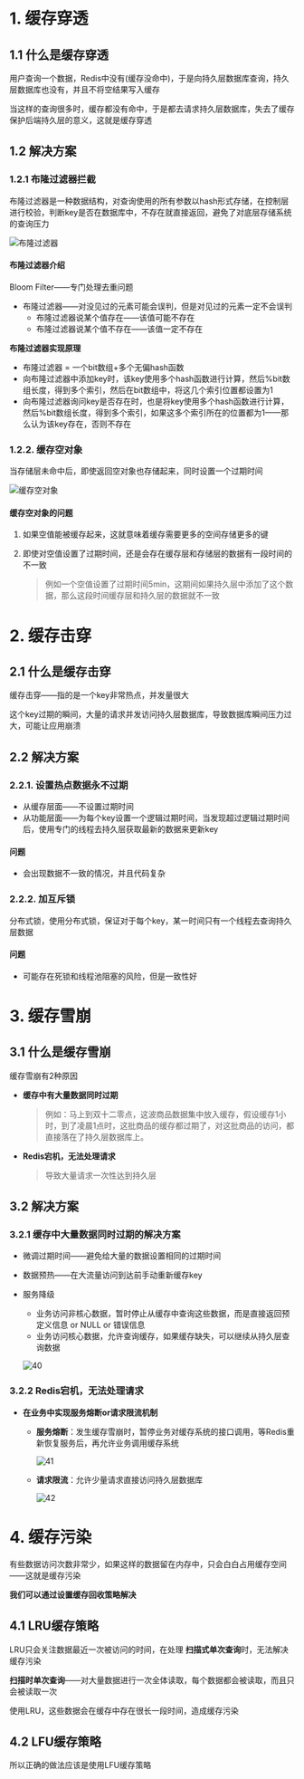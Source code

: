 # 1. 缓存穿透

## 1.1 什么是缓存穿透

用户查询一个数据，Redis中没有(缓存没命中)，于是向持久层数据库查询，持久层数据库也没有，并且不将空结果写入缓存

当这样的查询很多时，缓存都没有命中，于是都去请求持久层数据库，失去了缓存保护后端持久层的意义，这就是缓存穿透

## 1.2 解决方案

### 1.2.1 布隆过滤器拦截

布隆过滤器是一种数据结构，对查询使用的所有参数以hash形式存储，在控制层进行校验，判断key是否在数据库中，不存在就直接返回，避免了对底层存储系统的查询压力

![布隆过滤器](p/布隆过滤器.png)

#### 布隆过滤器介绍

Bloom Filter——专门处理去重问题

* 布隆过滤器——对没见过的元素可能会误判，但是对见过的元素一定不会误判
  * 布隆过滤器说某个值存在——该值可能不存在
  * 布隆过滤器说某个值不存在——该值一定不存在

**布隆过滤器实现原理**

* 布隆过滤器 = 一个bit数组+多个无偏hash函数
* 向布隆过滤器中添加key时，该key使用多个hash函数进行计算，然后%bit数组长度，得到多个索引，然后在bit数组中，将这几个索引位置都设置为1
* 向布隆过滤器询问key是否存在时，也是将key使用多个hash函数进行计算，然后%bit数组长度，得到多个索引，如果这多个索引所在的位置都为1——那么认为该key存在，否则不存在



### 1.2.2. 缓存空对象

当存储层未命中后，即使返回空对象也存储起来，同时设置一个过期时间

![缓存空对象](p/缓存空对象.png)

#### **缓存空对象的问题**

1. 如果空值能被缓存起来，这就意味着缓存需要更多的空间存储更多的键

2. 即使对空值设置了过期时间，还是会存在缓存层和存储层的数据有一段时间的不一致

   > 例如一个空值设置了过期时间5min，这期间如果持久层中添加了这个数据，那么这段时间缓存层和持久层的数据就不一致

# 2. 缓存击穿

## 2.1 什么是缓存击穿

缓存击穿——指的是一个key非常热点，并发量很大

这个key过期的瞬间，大量的请求并发访问持久层数据库，导致数据库瞬间压力过大，可能让应用崩溃

## 2.2 解决方案

### 2.2.1. 设置热点数据永不过期

* 从缓存层面——不设置过期时间
* 从功能层面——为每个key设置一个逻辑过期时间，当发现超过逻辑过期时间后，使用专门的线程去持久层获取最新的数据来更新key

#### 问题

* 会出现数据不一致的情况，并且代码复杂

### 2.2.2. 加互斥锁

分布式锁，使用分布式锁，保证对于每个key，某一时间只有一个线程去查询持久层数据

#### 问题

* 可能存在死锁和线程池阻塞的风险，但是一致性好



# 3. 缓存雪崩

## 3.1 什么是缓存雪崩

缓存雪崩有2种原因

* **缓存中有大量数据同时过期**

  >例如：马上到双十二零点，这波商品数据集中放入缓存，假设缓存1小时，到了凌晨1点时，这批商品的缓存都过期了，对这批商品的访问，都直接落在了持久层数据库上。

* **Redis宕机，无法处理请求**

  > 导致大量请求一次性达到持久层

## 3.2 解决方案

### 3.2.1 缓存中大量数据同时过期的解决方案

* 微调过期时间——避免给大量的数据设置相同的过期时间  
* 数据预热——在大流量访问到达前手动重新缓存key  
* 服务降级

  * 业务访问非核心数据，暂时停止从缓存中查询这些数据，而是直接返回预定义信息 or NULL or 错误信息
  * 业务访问核心数据，允许查询缓存，如果缓存缺失，可以继续从持久层查询数据

  ![40](p/40.png)

### 3.2.2 Redis宕机，无法处理请求

* **在业务中实现服务熔断or请求限流机制**

  * **服务熔断**：发生缓存雪崩时，暂停业务对缓存系统的接口调用，等Redis重新恢复服务后，再允许业务调用缓存系统

    ![41](p/41.png)

  * **请求限流**：允许少量请求直接访问持久层数据库

    ![42](p/42.png)



# 4. 缓存污染

有些数据访问次数非常少，如果这样的数据留在内存中，只会白白占用缓存空间——这就是缓存污染

**我们可以通过设置缓存回收策略解决**

## 4.1 LRU缓存策略

LRU只会关注数据最近一次被访问的时间，在处理 **扫描式单次查询**时，无法解决缓存污染

**扫描时单次查询**——对大量数据进行一次全体读取，每个数据都会被读取，而且只会被读取一次

使用LRU，这些数据会在缓存中存在很长一段时间，造成缓存污染



## 4.2 LFU缓存策略

所以正确的做法应该是使用LFU缓存策略



